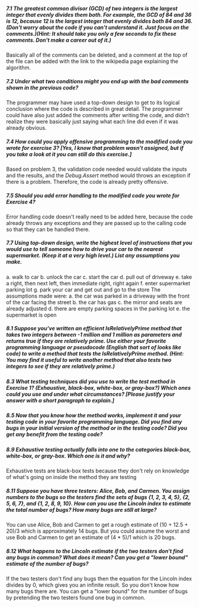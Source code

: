 ##### 7.1 The greatest common divisor (GCD) of two integers is the largest integer that evenly divides them both. For example, the GCD of 84 and 36 is 12, because 12 is the largest integer that evenly divides both 84 and 36. (Don't worry about the code if you can't understand it. Just focus on the comments.)(Hint: It should take you only a few seconds to fix these comments. Don't make a career out of it.)  
Basically all of the comments can be deleted, and a comment at the top of the file can be added with the link to the wikipedia page explaining the algorithm.  

##### 7.2 Under what two conditions might you end up with the bad comments shown in the previous code?  
The programmer may have used a top-down design to get to its logical conclusion where the code is described in great detail. The programmer could have also just added the comments after writing the code, and didn't realize they were basically just saying what each line did even if it was already obvious.  

##### 7.4 How could you apply offensive programming to the modified code you wrote for exercise 3? [Yes, I know that problem wasn't assigned, but if you take a look at it you can still do this exercise.]  
Based on problem 3, the validation code needed would validate the inputs and the results, and the *Debug.Assert* method would throws an exception if there is a problem. Therefore, the code is already pretty offensive.  

##### 7.5 Should you add error handling to the modified code you wrote for Exercise 4?  
Error handling code doesn't really need to be added here, because the code already throws any exceptions and they are passed up to the calling code so that they can be handled there.  

##### 7.7 Using top-down design, write the highest level of instructions that you would use to tell someone how to drive your car to the nearest supermarket. (Keep it at a very high level.) List any assumptions you make.  
a. walk to car
b. unlock the car
c. start the car
d. pull out of driveway
e. take a right, then next left, then immediate right, right again
f. enter supermarket parking lot
g. park your car and get out and go to the store
The assumptions made were:
a. the car was parked in a driveway with the front of the car facing the street
b. the car has gas
c. the mirror and seats are already adjusted
d. there are empty parking spaces in the parking lot
e. the supermarket is open  

##### 8.1 Suppose you've written an efficient IsRelativelyPrime method that takes two integers between -1 million and 1 million as parameters and returns true if they are relatively prime. Use either your favorite programming language or pseudocode (English that sort of looks like code) to write a method that tests the IsRelativelyPrime method. (Hint: You may find it useful to write another method that also tests two integers to see if they are relatively prime.)  
<!-- TODO -->

##### 8.3 What testing techniques did you use to write the test method in Exercise 1? (Exhaustive, black-box, white-box, or gray-box?) Which ones could you use and under what circumstances? [Please justify your answer with a short paragraph to explain.]  
<!-- TODO -->

##### 8.5 Now that you know how the method works, implement it and your testing code in your favorite programming language. Did you find any bugs in your initial version of the method or in the testing code? Did you get any benefit from the testing code?  
<!-- TODO -->

##### 8.9 Exhaustive testing actually falls into one to the categories black-box, white-box, or gray-box. Which one is it and why?  
Exhaustive tests are black-box tests because they don't rely on knowledge of what's going on inside the method they are testing  

##### 8.11 Suppose you have three testers: Alice, Bob, and Carmen. You assign numbers to the bugs so the testers find the sets of bugs {1, 2, 3, 4, 5}, {2, 5, 6, 7}, and {1, 2, 8, 9, 10}. How can you use the Lincoln index to estimate the total number of bugs? How many bugs are still at large?  
You can use Alice, Bob and Carmen to get a rough estimate of (10 + 12.5 + 20)/3 which is approximately 14 bugs. But you could assume the worst and use Bob and Carmen to get an estimate of (4 * 5)/1 which is 20 bugs.  

##### 8.12 What happens to the Lincoln estimate if the two testers don't find any bugs in common? What does it mean? Can you get a "lower bound" estimate of the number of bugs?  
If the two testers don't find any bugs then the equation for the Lincoln index divides by 0, which gives you an infinite result. So you don't know how many bugs there are. You can get a "lower bound" for the number of bugs by pretending the two testers found one bug in common.
